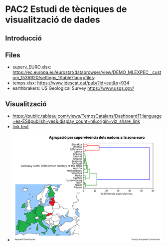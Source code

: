 # PAC2 Estudi de tècniques de visualització de dades

## Introducció


## Files
- superv_EURO.xlsx: https://ec.europa.eu/eurostat/databrowser/view/DEMO_MLEXPEC__custom_1536920/settings_1/table?lang=files:
- temps.xlsx:  https://www.idescat.cat/pub/?id=eut&n=934
- earthbrakers: US Geological Survey https://www.usgs.gov/


## Visualització

- https://public.tableau.com/views/TempsCatalans/Dashboard1?:language=es-ES&publish=yes&:display_count=n&:origin=viz_share_link
- <a href="https://public.tableau.com/views/TempsCatalans/Dashboard1?:language=es-ES&publish=yes&:display_count=n&:origin=viz_share_link">link text</a>
- <img src="dendro.png" alt="Dendrograma">



